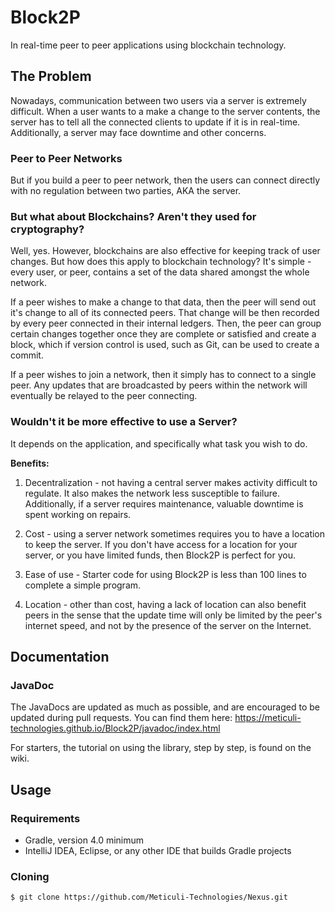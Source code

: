# Block2P
In real-time peer to peer applications using blockchain technology.

## The Problem
Nowadays, communication between two users via a server is extremely difficult. When a user wants to a make a change to the server contents, the server has to tell all the connected clients to update if it is in real-time. Additionally, a server may face downtime and other concerns.

### Peer to Peer Networks
But if you build a peer to peer network, then the users can connect directly with no regulation between two parties, AKA the server.

### But what about Blockchains? Aren't they used for cryptography?
Well, yes. However, blockchains are also effective for keeping track of user changes. But how does this apply to blockchain technology? It's simple - every user, or peer, contains a set of the data shared amongst the whole network.

 If a peer wishes to make a change to that data, then the peer will send out it's change to all of its connected peers. That change will be then recorded by every peer connected in their internal ledgers. Then, the peer can group certain changes together once they are complete or satisfied and create a block, which if version control is used, such as Git, can be used to create a commit.

 If a peer wishes to join a network, then it simply has to connect to a single peer. Any updates that are broadcasted by peers within the network will eventually be relayed to the peer connecting.

### Wouldn't it be more effective to use a Server?
It depends on the application, and specifically what task you wish to do.

**Benefits:**

1) Decentralization - not having a central server makes activity difficult to regulate. It also makes the network less susceptible to failure. Additionally, if a server requires maintenance, valuable downtime is spent working on repairs.

2) Cost - using a server network sometimes requires you to have a location to keep the server. If you don't have access for a location for your server, or you have limited funds, then Block2P is perfect for you.

3) Ease of use - Starter code for using Block2P is less than 100 lines to complete a simple program.

4) Location - other than cost, having a lack of location can also benefit peers in the sense that the update time will only be limited by the peer's internet speed, and not by the presence of the server on the Internet.

## Documentation
### JavaDoc
The JavaDocs are updated as much as possible, and are encouraged to be updated during pull requests. You can find them here: https://meticuli-technologies.github.io/Block2P/javadoc/index.html

For starters, the tutorial on using the library, step by step, is found on the wiki.

## Usage
### Requirements
- Gradle, version 4.0 minimum
- IntelliJ IDEA, Eclipse, or any other IDE that builds Gradle projects
### Cloning
```
$ git clone https://github.com/Meticuli-Technologies/Nexus.git
```
